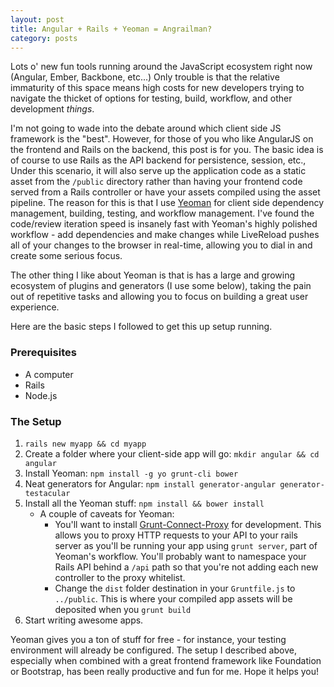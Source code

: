 ```yaml
---
layout: post
title: Angular + Rails + Yeoman = Angrailman?
category: posts
---
```


Lots o' new fun tools running around the JavaScript ecosystem right now (Angular, Ember, Backbone, etc...) Only trouble is that the relative immaturity of this space means high costs for new developers trying to navigate the thicket of options for testing, build, workflow, and other development *things*.

I'm not going to wade into the debate around which client side JS framework is the "best". However, for those of you who like AngularJS on the frontend and Rails on the backend, this post is for you. The basic idea is of course to use Rails as the API backend for persistence, session, etc., Under this scenario, it will also serve up the application code as a static asset from the `/public` directory rather than having your frontend code served from a Rails controller or have your assets compiled using the asset pipeline. The reason for this is that I use [Yeoman][yeoman] for client side dependency management, building, testing, and workflow management. I've found the code/review iteration speed is insanely fast with Yeoman's highly polished workflow - add dependencies and make changes while LiveReload pushes all of your changes to the browser in real-time, allowing you to dial in and create some serious focus.

The other thing I like about Yeoman is that is has a large and growing ecosystem of plugins and generators (I use some below), taking the pain out of repetitive tasks and allowing you to focus on building a great user experience.

Here are the basic steps I followed to get this up setup running.

### Prerequisites
* A computer
* Rails
* Node.js
  
### The Setup
1. `rails new myapp && cd myapp`
2. Create a folder where your client-side app will go: `mkdir angular && cd angular`
3. Install Yeoman: `npm install -g yo grunt-cli bower `
4. Neat generators for Angular: `npm install generator-angular generator-testacular`
5. Install all the Yeoman stuff: `npm install && bower install`
    + A couple of caveats for Yeoman:
      + You'll want to install [Grunt-Connect-Proxy][prox] for development. This allows you to proxy HTTP requests to your API to your rails server as you'll be running your app using `grunt server`, part of Yeoman's workflow. You'll probably want to namespace your Rails API behind a `/api` path so that you're not adding each new controller to the proxy whitelist.
      + Change the `dist` folder destination in your `Gruntfile.js` to `../public`. This is where your compiled app assets will be deposited when you `grunt build`
6. Start writing awesome apps.

Yeoman gives you a ton of stuff for free - for instance, your testing environment will already be configured. The setup I described above, especially when combined with a great frontend framework like Foundation or Bootstrap, has been really productive and fun for me. Hope it helps you!

[yeoman]: http://yeoman.io
[prox]: https://github.com/drewzboto/grunt-connect-proxy

